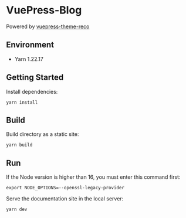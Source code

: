 # VuePress-Blog
Powered by [vuepress-theme-reco](https://github.com/vuepress-reco/vuepress-theme-reco)


## Environment
* Yarn 1.22.17


## Getting Started
Install dependencies:
```shell
yarn install
```

## Build
Build directory as a static site:
```shell
yarn build
```

## Run
If the Node version is higher than 16, you must enter this command first:
```shell
export NODE_OPTIONS=--openssl-legacy-provider
```
Serve the documentation site in the local server:
```shell
yarn dev
```
